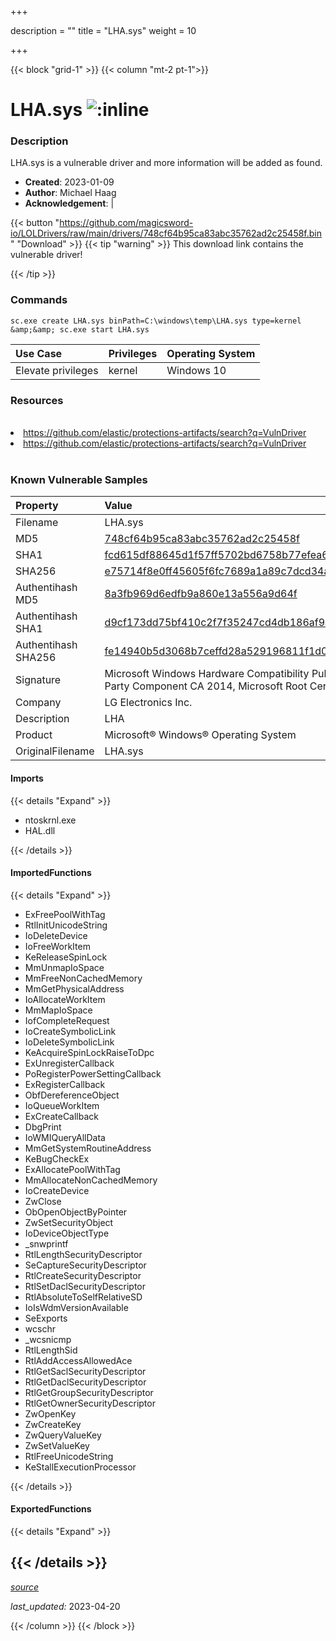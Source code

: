 +++

description = ""
title = "LHA.sys"
weight = 10

+++


{{< block "grid-1" >}}
{{< column "mt-2 pt-1">}}


# LHA.sys ![:inline](/images/twitter_verified.png) 


### Description

LHA.sys is a vulnerable driver and more information will be added as found.

- **Created**: 2023-01-09
- **Author**: Michael Haag
- **Acknowledgement**:  | [](https://twitter.com/)

{{< button "https://github.com/magicsword-io/LOLDrivers/raw/main/drivers/748cf64b95ca83abc35762ad2c25458f.bin" "Download" >}}
{{< tip "warning" >}}
This download link contains the vulnerable driver!

{{< /tip >}}

### Commands

```
sc.exe create LHA.sys binPath=C:\windows\temp\LHA.sys type=kernel &amp;&amp; sc.exe start LHA.sys
```

| Use Case | Privileges | Operating System | 
|:---- | ---- | ---- |
| Elevate privileges | kernel | Windows 10 |

### Resources
<br>
<li><a href=" https://github.com/elastic/protections-artifacts/search?q=VulnDriver"> https://github.com/elastic/protections-artifacts/search?q=VulnDriver</a></li>
<li><a href="https://github.com/elastic/protections-artifacts/search?q=VulnDriver">https://github.com/elastic/protections-artifacts/search?q=VulnDriver</a></li>
<br>

### Known Vulnerable Samples

| Property           | Value |
|:-------------------|:------|
| Filename           | LHA.sys |
| MD5                | [748cf64b95ca83abc35762ad2c25458f](https://www.virustotal.com/gui/file/748cf64b95ca83abc35762ad2c25458f) |
| SHA1               | [fcd615df88645d1f57ff5702bd6758b77efea6d0](https://www.virustotal.com/gui/file/fcd615df88645d1f57ff5702bd6758b77efea6d0) |
| SHA256             | [e75714f8e0ff45605f6fc7689a1a89c7dcd34aab66c6131c63fefaca584539cf](https://www.virustotal.com/gui/file/e75714f8e0ff45605f6fc7689a1a89c7dcd34aab66c6131c63fefaca584539cf) |
| Authentihash MD5   | [8a3fb969d6edfb9a860e13a556a9d64f](https://www.virustotal.com/gui/search/authentihash%253A8a3fb969d6edfb9a860e13a556a9d64f) |
| Authentihash SHA1  | [d9cf173dd75bf410c2f7f35247cd4db186af9a41](https://www.virustotal.com/gui/search/authentihash%253Ad9cf173dd75bf410c2f7f35247cd4db186af9a41) |
| Authentihash SHA256| [fe14940b5d3068b7ceffd28a529196811f1d0e175522f4dfab26573e7aca0bb4](https://www.virustotal.com/gui/search/authentihash%253Afe14940b5d3068b7ceffd28a529196811f1d0e175522f4dfab26573e7aca0bb4) |
| Signature         | Microsoft Windows Hardware Compatibility Publisher, Microsoft Windows Third Party Component CA 2014, Microsoft Root Certificate Authority 2010   |
| Company           | LG Electronics Inc. |
| Description       | LHA |
| Product           | Microsoft® Windows® Operating System |
| OriginalFilename  | LHA.sys |


#### Imports
{{< details "Expand" >}}
* ntoskrnl.exe
* HAL.dll

{{< /details >}}
#### ImportedFunctions
{{< details "Expand" >}}
* ExFreePoolWithTag
* RtlInitUnicodeString
* IoDeleteDevice
* IoFreeWorkItem
* KeReleaseSpinLock
* MmUnmapIoSpace
* MmFreeNonCachedMemory
* MmGetPhysicalAddress
* IoAllocateWorkItem
* MmMapIoSpace
* IofCompleteRequest
* IoCreateSymbolicLink
* IoDeleteSymbolicLink
* KeAcquireSpinLockRaiseToDpc
* ExUnregisterCallback
* PoRegisterPowerSettingCallback
* ExRegisterCallback
* ObfDereferenceObject
* IoQueueWorkItem
* ExCreateCallback
* DbgPrint
* IoWMIQueryAllData
* MmGetSystemRoutineAddress
* KeBugCheckEx
* ExAllocatePoolWithTag
* MmAllocateNonCachedMemory
* IoCreateDevice
* ZwClose
* ObOpenObjectByPointer
* ZwSetSecurityObject
* IoDeviceObjectType
* _snwprintf
* RtlLengthSecurityDescriptor
* SeCaptureSecurityDescriptor
* RtlCreateSecurityDescriptor
* RtlSetDaclSecurityDescriptor
* RtlAbsoluteToSelfRelativeSD
* IoIsWdmVersionAvailable
* SeExports
* wcschr
* _wcsnicmp
* RtlLengthSid
* RtlAddAccessAllowedAce
* RtlGetSaclSecurityDescriptor
* RtlGetDaclSecurityDescriptor
* RtlGetGroupSecurityDescriptor
* RtlGetOwnerSecurityDescriptor
* ZwOpenKey
* ZwCreateKey
* ZwQueryValueKey
* ZwSetValueKey
* RtlFreeUnicodeString
* KeStallExecutionProcessor

{{< /details >}}
#### ExportedFunctions
{{< details "Expand" >}}

{{< /details >}}
-----



[*source*](https://github.com/magicsword-io/LOLDrivers/tree/main/yaml/lha.yaml)

*last_updated:* 2023-04-20








{{< /column >}}
{{< /block >}}
